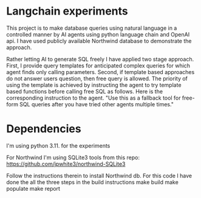 # Langchain experiments

This project is to make database queries using natural language in a controlled manner by AI agents using python language chain
and OpenAI api. I have used publicly available Northwind database to demonstrate the approach. 

Rather letting AI to generate SQL freely I have applied two stage approach. First, I provide query templates for anticipated complex 
queries for which agent finds only calling parameters. Second, if template based approaches do not answer users
question, then free query is allowed. The priority of using the template is achieved by instructing the agent to 
try template based functions before calling free SQL as follows. Here is the corresponding instruction to the agent.
"Use this as a fallback tool for free-form SQL queries after you have tried other agents multiple times."

# Dependencies

I'm using python 3.11. for the experiments

For Northwind I'm using SQLite3 tools 
from this repo:
https://github.com/jpwhite3/northwind-SQLite3

Follow the instructions therein to install Northwind db. For this code I have done the all the three steps in the build instructions
make build 
make populate
make report
